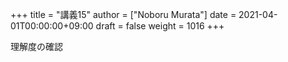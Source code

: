 +++
title = "講義15"
author = ["Noboru Murata"]
date = 2021-04-01T00:00:00+09:00
draft = false
weight = 1016
+++

理解度の確認